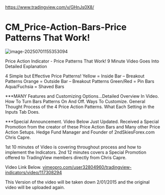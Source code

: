 https://www.tradingview.com/v/GHnJs0X8/



# CM_Price-Action-Bars-Price Patterns That Work!





![image-20250701155353094](https://pkuxiaohou.oss-cn-beijing.aliyuncs.com/img/202507011553165.png)





Price Action Indicator - Price Patterns That Work!
9 Minute Video Goes Into Detailed Explanation

4 Simple but Effective Price Patterns!
Yellow = Inside Bar – Breakout Patterns
Orange = Outside Bar – Breakout Patterns
Green/Red = Pin Bars
Aqua/Fuchsia = Shaved Bars

***MANY Features and Customizing Options…Detailed Overview In Video.
How To Turn Bars Patterns On And Off.
Ways To Customize.
General Thought Process of the 4 Price Action Patterns.
What Each Setting in the Inputs Tab Does.



***Special Announcement. Video Below Just Updated. Received a Special Promotion from the creator of these Price Action Bars and Many other Price Action Setups. Hedge Fund Manager and Founder of 2ndSkiesForex.com Chris Capre.

1st 10 minutes of Video is covering throughout process and how to implement the Indicators.
2nd 12 minutes covers a Special Promotion offered to TradingView members directly from Chris Capre.

Video Link Below.
[vimeopro.com/user32804960/tradingview-indicators/video/117308294](http://vimeopro.com/user32804960/tradingview-indicators/video/117308294)

This Version of the video will be taken down 2/01/2015 and the original video will be uploaded again.































